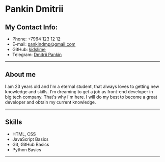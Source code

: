 # Pankin Dmitrii

## My Contact Info:

- Phone: +7964 123 12 12
- E-mail: pankindmp@gmail.com
- GitHub: [kidslime](https://github.com/kidslime/)
- Telegram: [Dmitrii Pankin](https://t.me/pankindmp)

---

## About me

I am 23 years old and I'm a eternal student, that always loves to getting new knowledge and skills.
I'm dreaming to get a job as front-end developer in big tech company.
That's why i'm here. I will do my best to become a great developer and obtain my current knowledge.

---

## Skills

- HTML, CSS
- JavaScript Basics
- Git, GitHub Basics
- Python Basics

---
